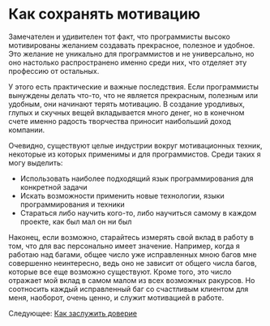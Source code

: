 # Как сохранять мотивацию
[//]: # (Version:1.0.0)
Замечателен и удивителен тот факт, что программисты высоко мотивированы желанием создавать прекрасное, полезное и удобное. Это желание не уникально для программистов и не универсально, но оно настолько распространено именно среди них, что отделяет эту профессию от остальных.

У этого есть практические и важные последствия. Если программисты вынуждены делать что-то, что не является прекрасным, полезным или удобным, они начинают терять мотивацию. В создание уродливых, глупых и скучных вещей вкладывается много денег, но в конечном счете именно радость творчества приносит наибольший доход компании.

Очевидно, существуют целые индустрии вокруг мотивационных техник, некоторые из которых применимы и для программистов. Среди таких я могу выделить:

- Использовать наиболее подходящий язык программирования для конкретной задачи
- Искать возможности применить новые технологии, языки программирования и техники
- Стараться либо научить кого-то, либо научиться самому в каждом проекте, как был мал он ни был

Наконец, если возможно, старайтесь измерять свой вклад в работу в том, что для вас персонально имеет значение. Например, когда я работаю над багами, общее число уже исправленных мною багов мне совершенно неинтересно, ведь оно не зависит от общего числа багов, которые все еще возможно существуют. Кроме того, это число отражает мой вклад в самом малом из всех возможных ракурсов. Но соотносить каждый исправленный баг со счастливым клиентом для меня, наоборот, очень ценно, и служит мотивацией в работе.

Следующее: [Как заслужить доверие](02-How-to-be-Widely-Trusted.md)
